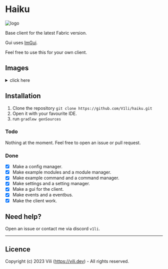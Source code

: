 # Haiku
<img style="width: 50px; height: 50px;" src="https://github.com/V1li/haiku/blob/master/src/main/resources/assets/haiku/icon.png" alt="logo">

Base client for the latest Fabric version.

Gui uses [ImGui](https://github.com/SpaiR/imgui-java).

Feel free to use this for your own client.

## Images
<details>
  <summary>click here</summary>
  <img src="img/gui.png" alt="gui">
</details>  

## Installation
1. Clone the repository `git clone https://github.com/V1li/haiku.git`
2. Open it with your favourite IDE.
3. run `gradlew genSources`

### Todo
Nothing at the moment. Feel free to open an issue or pull request.

### Done
- [x] Make a config manager.
- [x] Make example modules and a module manager.
- [x] Make example command and a command manager.
- [x] Make settings and a setting manager.
- [x] Make a gui for the client.
- [x] Make events and a eventbus.
- [x] Make the client work.

## Need help?
Open an issue or contact me via discord `v1li`.

-----------------------------
## Licence
Copyright (c) 2023 Vili (https://vili.dev) -
All rights reserved.

